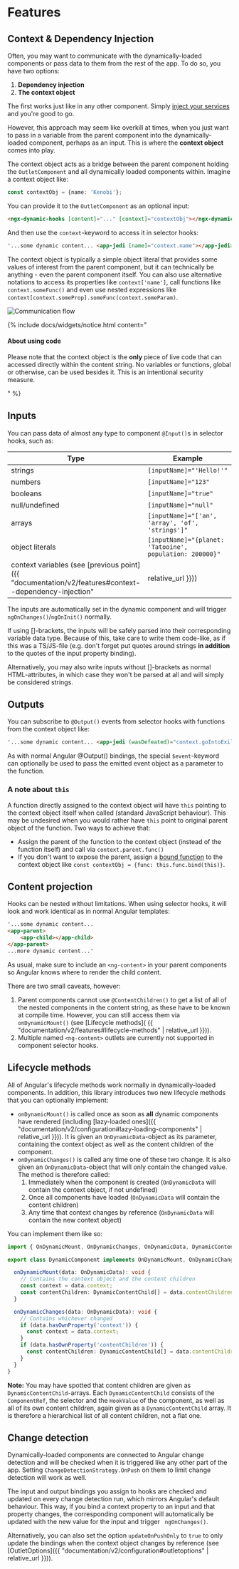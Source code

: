 ---
---

# Features

## Context & Dependency Injection

Often, you may want to communicate with the dynamically-loaded components or pass data to them from the rest of the app. To do so, you have two options:

1. **Dependency injection**
2. **The context object**

The first works just like in any other component. Simply <a href="https://angular.dev/guide/di/dependency-injection" target="_blank">inject your services</a> and you're good to go. 

However, this approach may seem like overkill at times, when you just want to pass in a variable from the parent component into the dynamically-loaded component, perhaps as an input. This is where the **context object** comes into play.

The context object acts as a bridge between the parent component holding the `OutletComponent` and all dynamically loaded components within. Imagine a context object like:

```ts
const contextObj = {name: 'Kenobi'};
```

You can provide it to the `OutletComponent` as an optional input:

```html
<ngx-dynamic-hooks [content]="..." [context]="contextObj"></ngx-dynamic-hooks>
```

And then use the `context`-keyword to access it in selector hooks:

```html
'...some dynamic content... <app-jedi [name]="context.name"></app-jedi> ...more dynamic content...'
```

The context object is typically a simple object literal that provides some values of interest from the parent component, but it can technically be anything - even the parent component itself. You can also use alternative notations to access its properties like `context['name']`, call functions like `context.someFunc()` and even use nested expressions like `context[context.someProp].someFunc(context.someParam)`.

![Communication flow](https://i.imgur.com/K63SQGU.jpg)

{% include docs/widgets/notice.html content="
  <h4>About using code</h4>
  <p>Please note that the context object is the <b>only</b> piece of live code that can accessed directly within the content string. No variables or functions, global or otherwise, can be used besides it. This is an intentional security measure.</p>
" %}

## Inputs

You can pass data of almost any type to component `@Input()`s in selector hooks, such as:

| Type | Example |
| --- | --- | 
| strings  | `[inputName]="'Hello!'"` |
| numbers | `[inputName]="123"` |
| booleans | `[inputName]="true"` |
| null/undefined | `[inputName]="null"` |
| arrays | `[inputName]="['an', 'array', 'of', 'strings']"` |
| object literals | `[inputName]="{planet: 'Tatooine', population: 200000}"` |
| context variables (see [previous point]({{ "documentation/v2/features#context--dependency-injection" | relative_url }})) | `[inputName]="context.someProp"` |

The inputs are automatically set in the dynamic component and will trigger `ngOnChanges()`/`ngOnInit()` normally.

If using []-brackets, the inputs will be safely parsed into their corresponding variable data type. Because of this, take care to write them code-like, as if this was a TS/JS-file (e.g. don't forget put quotes around strings **in addition** to the quotes of the input property binding).

Alternatively, you may also write inputs without []-brackets as normal HTML-attributes, in which case they won't be parsed at all and will simply be considered strings.

## Outputs

You can subscribe to `@Output()` events from selector hooks with functions from the context object like:

```html
'...some dynamic content... <app-jedi (wasDefeated)="context.goIntoExile($event)"></app-jedi> ...more dynamic content...'
```
As with normal Angular @Output() bindings, the special `$event`-keyword can optionally be used to pass the emitted event object as a parameter to the function.

### A note about `this`

A function directly assigned to the context object will have `this` pointing to the context object itself when called (standard JavaScript behaviour). This may be undesired when you would rather have `this` point to original parent object of the function. Two ways to achieve that: 

* Assign the parent of the function to the context object (instead of the function itself) and call via `context.parent.func()`
* If you don't want to expose the parent, assign a <a href="https://developer.mozilla.org/en-US/docs/Web/JavaScript/Reference/Global_Objects/Function/bind" target="_blank">bound function</a> to the context object like `const contextObj = {func: this.func.bind(this)}`.

## Content projection

Hooks can be nested without limitations. When using selector hooks, it will look and work identical as in normal Angular templates:
```html
'...some dynamic content... 
<app-parent>
    <app-child></app-child>
</app-parent>
...more dynamic content...'
```

As usual, make sure to include an `<ng-content>` in your parent components so Angular knows where to render the child content.

There are two small caveats, however: 
1. Parent components cannot use `@ContentChildren()` to get a list of all of the nested components in the content string, as these have to be known at compile time. However, you can still access them via `onDynamicMount()` (see [Lifecycle methods]( {{ "documentation/v2/features#lifecycle-methods" | relative_url }})). 
2. Multiple named `<ng-content>` outlets are currently not supported in component selector hooks. 

## Lifecycle methods

All of Angular's lifecycle methods work normally in dynamically-loaded components. In addition, this library introduces two new lifecycle methods that you can optionally implement: 

* `onDynamicMount()` is called once as soon as **all** dynamic components have rendered (including [lazy-loaded ones]({{ "documentation/v2/configuration#lazy-loading-components" | relative_url }})). It is given an `OnDynamicData`-object as its parameter, containing the context object as well as the content children of the component.
* `onDynamicChanges()` is called any time one of these two change. It is also given an `OnDynamicData`-object that will only contain the changed value. The method is therefore called:
    1. Immediately when the component is created (`OnDynamicData` will contain the context object, if not undefined)
    2. Once all components have loaded (`OnDynamicData` will contain the content children)
    3. Any time that context changes by reference (`OnDynamicData` will contain the new context object)

You can implement them like so:
```ts
import { OnDynamicMount, OnDynamicChanges, OnDynamicData, DynamicContentChild } from 'ngx-dynamic-hooks';

export class DynamicComponent implements OnDynamicMount, OnDynamicChanges {

  onDynamicMount(data: OnDynamicData): void {
    // Contains the context object and the content children
    const context = data.context;
    const contentChildren: DynamicContentChild[] = data.contentChildren;
  }

  onDynamicChanges(data: OnDynamicData): void {
    // Contains whichever changed
    if (data.hasOwnProperty('context')) {
      const context = data.context;
    }
    if (data.hasOwnProperty('contentChildren')) {
      const contentChildren: DynamicContentChild[] = data.contentChildren;
    }
  }
}
```

**Note:** You may have spotted that content children are given as `DynamicContentChild`-arrays. Each `DynamicContentChild` consists of the `ComponentRef`, the selector and the `HookValue` of the component, as well as all of its own content children, again given as a `DynamicContentChild` array. It is therefore a hierarchical list of all content children, not a flat one.

## Change detection

Dynamically-loaded components are connected to Angular change detection and will be checked when it is triggered like any other part of the app. Setting `ChangeDetectionStrategy.OnPush` on them to limit change detection will work as well. 

The input and output bindings you assign to hooks are checked and updated on every change detection run, which mirrors Angular's default behaviour. This way, if you bind a context property to an input and that property changes, the corresponding component will automatically be updated with the new value for the input and trigger ` ngOnChanges()`.

Alternatively, you can also set the option `updateOnPushOnly` to `true` to only update the bindings when the context object changes by reference (see [OutletOptions]({{ "documentation/v2/configuration#outletoptions" | relative_url }})).